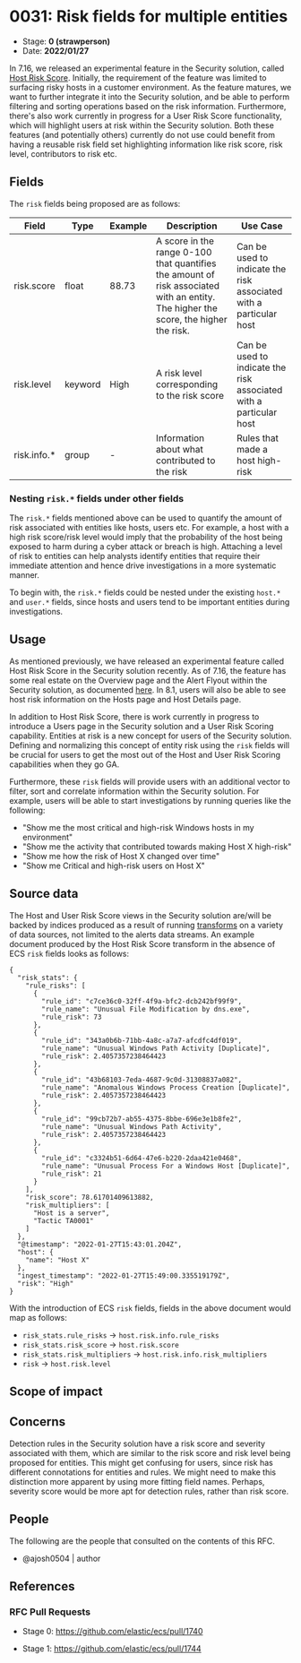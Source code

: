 # 0031: Risk fields for multiple entities

- Stage: **0 (strawperson)**
- Date: **2022/01/27**

<!--
Stage 0: Provide a high level summary of the premise of these changes. Briefly describe the nature, purpose, and impact of the changes. ~2-5 sentences.
-->
In 7.16, we released an experimental feature in the Security solution, called [Host Risk Score](https://www.elastic.co/guide/en/security/7.17/host-risk-score.html). Initially, the requirement of the feature was limited to surfacing risky hosts in a customer environment. As the feature matures, we want to further integrate it into the Security solution, and be able to perform filtering and sorting operations based on the risk information. Furthermore, there's also work currently in progress for a User Risk Score functionality, which will highlight users at risk within the Security solution. Both these features (and potentially others) currently do not use could benefit from having a reusable risk field set highlighting information like risk score, risk level, contributors to risk etc.

<!--
Stage 1: If the changes include field additions or modifications, please create a folder titled as the RFC number under rfcs/text/. This will be where proposed schema changes as standalone YAML files or extended example mappings and larger source documents will go as the RFC is iterated upon.
-->

<!--
Stage X: Provide a brief explanation of why the proposal is being marked as abandoned. This is useful context for anyone revisiting this proposal or considering similar changes later on.
-->

## Fields

<!--
Stage 1: Describe at a high level how this change affects fields. Include new or updated yml field definitions for all of the essential fields in this draft. While not exhaustive, the fields documented here should be comprehensive enough to deeply evaluate the technical considerations of this change. The goal here is to validate the technical details for all essential fields and to provide a basis for adding experimental field definitions to the schema. Use GitHub code blocks with yml syntax formatting, and add them to the corresponding RFC folder.
-->
The `risk` fields being proposed are as follows:

Field | Type | Example | Description | Use Case
-- | -- | -- | -- | -- 
risk.score | float | 88.73 | A score in the range 0-100 that quantifies the amount of risk associated with an entity. The higher the score, the higher the risk. | Can be used to indicate the risk associated with a particular host
risk.level | keyword | High | A risk level corresponding to the risk score | Can be used to indicate the risk associated with a particular host
risk.info.*| group | - | Information about what contributed to the risk | Rules that made a host high-risk

### Nesting `risk.*` fields under other fields
The `risk.*` fields mentioned above can be used to quantify the amount of risk associated with entities like hosts, users etc. For example, a host with a high risk score/risk level would imply that the probability of the host being exposed to harm during a cyber attack or breach is high. Attaching a level of risk to entities can help analysts identify entities that require their immediate attention and hence drive investigations in a more systematic manner.

To begin with, the `risk.*` fields could be nested under the existing `host.*` and `user.*` fields, since hosts and users tend to be important entities during investigations.

<!--
Stage 2: Add or update all remaining field definitions. The list should now be exhaustive. The goal here is to validate the technical details of all remaining fields and to provide a basis for releasing these field definitions as beta in the schema. Use GitHub code blocks with yml syntax formatting, and add them to the corresponding RFC folder.
-->

## Usage

<!--
Stage 1: Describe at a high-level how these field changes will be used in practice. Real world examples are encouraged. The goal here is to understand how people would leverage these fields to gain insights or solve problems. ~1-3 paragraphs.
-->
As mentioned previously, we have released an experimental feature called Host Risk Score in the Security solution recently. As of 7.16, the feature has some real estate on the Overview page and the Alert Flyout within the Security solution, as documented [here](https://www.elastic.co/guide/en/security/8.0/host-risk-score.html). In 8.1, users will also be able to see host risk information on the Hosts page and Host Details page. 

In addition to Host Risk Score, there is work currently in progress to introduce a Users page in the Security solution and a User Risk Scoring capability. Entities at risk is a new concept for users of the Security solution. Defining and normalizing this concept of entity risk using the `risk` fields will be crucial for users to get the most out of the Host and User Risk Scoring capabilities when they go GA.

Furthermore, these `risk` fields will provide users with an additional vector to filter, sort and correlate information within the Security solution. For example, users will be able to start investigations by running queries like the following:
* "Show me the most critical and high-risk Windows hosts in my environment"
* "Show me the activity that contributed towards making Host X high-risk"
* "Show me how the risk of Host X changed over time"
* "Show me Critical and high-risk users on Host X"


## Source data

<!--
Stage 1: Provide a high-level description of example sources of data. This does not yet need to be a concrete example of a source document, but instead can simply describe a potential source (e.g. nginx access log). This will ultimately be fleshed out to include literal source examples in a future stage. The goal here is to identify practical sources for these fields in the real world. ~1-3 sentences or unordered list.
-->
The Host and User Risk Score views in the Security solution are/will be backed by indices produced as a result of running [transforms](https://www.elastic.co/guide/en/elasticsearch/reference/current/put-transform.html) on a variety of data sources, not limited to the alerts data streams. An example document produced by the Host Risk Score transform in the absence of ECS `risk` fields looks as follows:

```
{
  "risk_stats": {
    "rule_risks": [
      {
        "rule_id": "c7ce36c0-32ff-4f9a-bfc2-dcb242bf99f9",
        "rule_name": "Unusual File Modification by dns.exe",
        "rule_risk": 73
      },
      {
        "rule_id": "343a0b6b-71bb-4a8c-a7a7-afcdfc4df019",
        "rule_name": "Unusual Windows Path Activity [Duplicate]",
        "rule_risk": 2.4057357238464423
      },
      {
        "rule_id": "43b68103-7eda-4687-9c0d-31308837a082",
        "rule_name": "Anomalous Windows Process Creation [Duplicate]",
        "rule_risk": 2.4057357238464423
      },
      {
        "rule_id": "99cb72b7-ab55-4375-8bbe-696e3e1b8fe2",
        "rule_name": "Unusual Windows Path Activity",
        "rule_risk": 2.4057357238464423
      },
      {
        "rule_id": "c3324b51-6d64-47e6-b220-2daa421e0468",
        "rule_name": "Unusual Process For a Windows Host [Duplicate]",
        "rule_risk": 21
      }
    ],
    "risk_score": 78.61701409613882,
    "risk_multipliers": [
      "Host is a server",
      "Tactic TA0001"
    ]
  },
  "@timestamp": "2022-01-27T15:43:01.204Z",
  "host": {
    "name": "Host X"
  },
  "ingest_timestamp": "2022-01-27T15:49:00.335519179Z",
  "risk": "High"
}
```

With the introduction of ECS `risk` fields, fields in the above document would map as follows:
* `risk_stats.rule_risks` -> `host.risk.info.rule_risks`
* `risk_stats.risk_score` -> `host.risk.score`
* `risk_stats.risk_multipliers` -> `host.risk.info.risk_multipliers`
* `risk` -> `host.risk.level`
<!--
Stage 2: Included a real world example source document. Ideally this example comes from the source(s) identified in stage 1. If not, it should replace them. The goal here is to validate the utility of these field changes in the context of a real world example. Format with the source name as a ### header and the example document in a GitHub code block with json formatting, or if on the larger side, add them to the corresponding RFC folder.
-->

<!--
Stage 3: Add more real world example source documents so we have at least 2 total, but ideally 3. Format as described in stage 2.
-->

## Scope of impact

<!--
Stage 2: Identifies scope of impact of changes. Are breaking changes required? Should deprecation strategies be adopted? Will significant refactoring be involved? Break the impact down into:
 * Ingestion mechanisms (e.g. beats/logstash)
 * Usage mechanisms (e.g. Kibana applications, detections)
 * ECS project (e.g. docs, tooling)
The goal here is to research and understand the impact of these changes on users in the community and development teams across Elastic. 2-5 sentences each.
-->

## Concerns

<!--
Stage 1: Identify potential concerns, implementation challenges, or complexity. Spend some time on this. Play devil's advocate. Try to identify the sort of non-obvious challenges that tend to surface later. The goal here is to surface risks early, allow everyone the time to work through them, and ultimately document resolution for posterity's sake.
-->
Detection rules in the Security solution have a risk score and severity associated with them, which are similar to the risk score and risk level being proposed for entities. This might get confusing for users, since risk has different connotations for entities and rules. We might need to make this distinction more apparent by using more fitting field names. Perhaps, severity score would be more apt for detection rules, rather than risk score. 

<!--
Stage 2: Document new concerns or resolutions to previously listed concerns. It's not critical that all concerns have resolutions at this point, but it would be helpful if resolutions were taking shape for the most significant concerns.
-->

<!--
Stage 3: Document resolutions for all existing concerns. Any new concerns should be documented along with their resolution. The goal here is to eliminate risk of churn and instability by ensuring all concerns have been addressed.
-->

## People

The following are the people that consulted on the contents of this RFC.

* @ajosh0504 | author

<!--
Who will be or has been consulted on the contents of this RFC? Identify authorship and sponsorship, and optionally identify the nature of involvement of others. Link to GitHub aliases where possible. This list will likely change or grow stage after stage.

e.g.:

* @Yasmina | author
* @Monique | sponsor
* @EunJung | subject matter expert
* @JaneDoe | grammar, spelling, prose
* @Mariana
-->


## References

<!-- Insert any links appropriate to this RFC in this section. -->

### RFC Pull Requests

<!-- An RFC should link to the PRs for each of it stage advancements. -->

* Stage 0: https://github.com/elastic/ecs/pull/1740

* Stage 1: https://github.com/elastic/ecs/pull/1744
